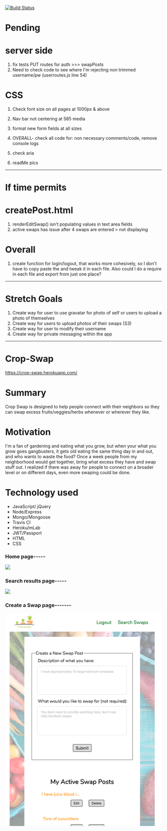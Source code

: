 [![Build Status](https://travis-ci.org/oneEyedBunny/Crop-Swap.svg?branch=master)](https://travis-ci.org/oneEyedBunny/Crop-Swap)

# Pending

# server side
1. fix tests PUT routes for auth >>> swapPosts
1. Need to check code to see where I'm rejecting non trimmed username/pw (userroutes.js line 54)

# CSS
1. Check font size on all pages at 1000px & above
1. Nav bar not centering at 585 media
1. format new form fields at all sizes

1. OVERALL- check all code for: non necessary comments/code, remove console logs
1. check aria
1. readMe pics

---------------------------------
# If time permits

# createPost.html
1. renderEditSwap() isn't populating values in text area fields
1. active swaps has issue after 4 swaps are entered > not displaying

# Overall
1. create function for login/logout, that works more cohesively, so I don't have to copy paste the and tweak it in each file. Also could I do a require in each file and export from just one place?
-----------------------------------------------------------------

# Stretch Goals
1. Create way for user to use gravatar for photo of self or users to upload a
    photo of themselves
1. Create way for users to upload photos of their swaps (S3)
1. Create way for user to modify their username
1. Create way for private messaging within the app





-------------------------------
# Crop-Swap
https://crop-swap.herokuapp.com/

# Summary
Crop Swap is designed to help people connect with their neighbors so they can swap excess fruits/veggies/herbs whenever or wherever they like.

# Motivation
I'm a fan of gardening and eating what you grow, but when your what you grow goes gangbusters, it gets old
eating the same thing day in and out, and who wants to waste the food? Once a week people from my neighborhood would get together, bring what excess they have and swap stuff out. I realized if there was away for people to connect on a broader level or on different days, even more swaping could be done.

# Technology used
* JavaScript/ jQuery
* Node/Express
* Mongo/Mongoose
* Travis CI
* Heroku/mLab
* JWT/Passport
* HTML
* CSS

### Home page-----
![](README-images/home-page.png)

### Search results page-----
![](README-images/search-results.png)

### Create a Swap page-------
![](README-images/create-post.png)
